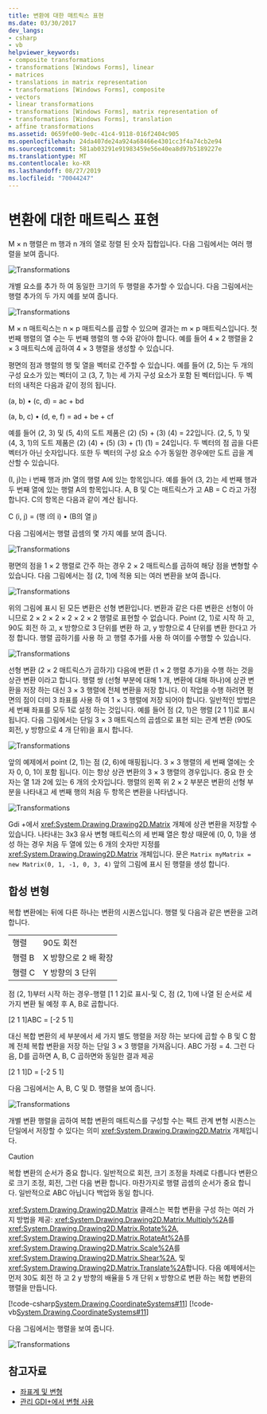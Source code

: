 ```yaml
---
title: 변환에 대한 매트릭스 표현
ms.date: 03/30/2017
dev_langs:
- csharp
- vb
helpviewer_keywords:
- composite transformations
- transformations [Windows Forms], linear
- matrices
- translations in matrix representation
- transformations [Windows Forms], composite
- vectors
- linear transformations
- transformations [Windows Forms], matrix representation of
- transformations [Windows Forms], translation
- affine transformations
ms.assetid: 0659fe00-9e0c-41c4-9118-016f2404c905
ms.openlocfilehash: 24da407de24a924a68466e4301cc3f4a74cb2e94
ms.sourcegitcommit: 581ab03291e91983459e56e40ea8d97b5189227e
ms.translationtype: MT
ms.contentlocale: ko-KR
ms.lasthandoff: 08/27/2019
ms.locfileid: "70044247"
---
```

# <a name="matrix-representation-of-transformations"></a>변환에 대한 매트릭스 표현
M × n 행렬은 m 행과 n 개의 열로 정렬 된 숫자 집합입니다. 다음 그림에서는 여러 행렬을 보여 줍니다.  
  
 ![Transformations](./media/aboutgdip05-art04.gif "AboutGdip05_art04")  
  
 개별 요소를 추가 하 여 동일한 크기의 두 행렬을 추가할 수 있습니다. 다음 그림에서는 행렬 추가의 두 가지 예를 보여 줍니다.  
  
 ![Transformations](./media/aboutgdip05-art05.gif "AboutGdip05_art05")  
  
 M × n 매트릭스는 n × p 매트릭스를 곱할 수 있으며 결과는 m × p 매트릭스입니다. 첫 번째 행렬의 열 수는 두 번째 행렬의 행 수와 같아야 합니다. 예를 들어 4 × 2 행렬을 2 × 3 매트릭스에 곱하여 4 × 3 행렬을 생성할 수 있습니다.  
  
 평면의 점과 행렬의 행 및 열을 벡터로 간주할 수 있습니다. 예를 들어 (2, 5)는 두 개의 구성 요소가 있는 벡터이 고 (3, 7, 1)는 세 가지 구성 요소가 포함 된 벡터입니다. 두 벡터의 내적은 다음과 같이 정의 됩니다.  
  
 (a, b) • (c, d) = ac + bd  
  
 (a, b, c) • (d, e, f) = ad + be + cf  
  
 예를 들어 (2, 3) 및 (5, 4)의 도트 제품은 (2) (5) + (3) (4) = 22입니다. (2, 5, 1) 및 (4, 3, 1)의 도트 제품은 (2) (4) + (5) (3) + (1) (1) = 24입니다. 두 벡터의 점 곱을 다른 벡터가 아닌 숫자입니다. 또한 두 벡터의 구성 요소 수가 동일한 경우에만 도트 곱을 계산할 수 있습니다.  
  
 (I, j)는 i 번째 행과 jth 열의 행렬 A에 있는 항목입니다. 예를 들어 (3, 2)는 세 번째 행과 두 번째 열에 있는 행렬 A의 항목입니다. A, B 및 C는 매트릭스가 고 AB = C 라고 가정 합니다. C의 항목은 다음과 같이 계산 됩니다.  
  
 C (i, j) = (행 i의 i) • (B의 열 j)  
  
 다음 그림에서는 행렬 곱셈의 몇 가지 예를 보여 줍니다.  
  
 ![Transformations](./media/aboutgdip05-art06.gif "AboutGdip05_art06")  
  
 평면의 점을 1 × 2 행렬로 간주 하는 경우 2 × 2 매트릭스를 곱하여 해당 점을 변형할 수 있습니다. 다음 그림에서는 점 (2, 1)에 적용 되는 여러 변환을 보여 줍니다.  
  
 ![Transformations](./media/aboutgdip05-art07.gif "AboutGdip05_art07")  
  
 위의 그림에 표시 된 모든 변환은 선형 변환입니다. 변환과 같은 다른 변환은 선형이 아니므로 2 × 2 × 2 × 2 × 2 × 2 행렬로 표현할 수 없습니다. Point (2, 1)로 시작 하 고, 90도 회전 하 고, x 방향으로 3 단위를 변환 하 고, y 방향으로 4 단위를 변환 한다고 가정 합니다. 행렬 곱하기를 사용 하 고 행렬 추가를 사용 하 여이를 수행할 수 있습니다.  
  
 ![Transformations](./media/aboutgdip05-art08.gif "AboutGdip05_art08")  
  
 선형 변환 (2 × 2 매트릭스가 곱하기) 다음에 변환 (1 × 2 행렬 추가)을 수행 하는 것을 상관 변환 이라고 합니다. 행렬 쌍 (선형 부분에 대해 1 개, 변환에 대해 하나)에 상관 변환을 저장 하는 대신 3 × 3 행렬에 전체 변환을 저장 합니다. 이 작업을 수행 하려면 평면의 점이 더미 3 좌표를 사용 하 여 1 × 3 행렬에 저장 되어야 합니다. 일반적인 방법은 세 번째 좌표를 모두 1로 설정 하는 것입니다. 예를 들어 점 (2, 1)은 행렬 [2 1 1]로 표시 됩니다. 다음 그림에서는 단일 3 × 3 매트릭스의 곱셈으로 표현 되는 관계 변환 (90도 회전, y 방향으로 4 개 단위)을 표시 합니다.  
  
 ![Transformations](./media/aboutgdip05-art09.gif "AboutGdip05_art09")  
  
 앞의 예제에서 point (2, 1)는 점 (2, 6)에 매핑됩니다. 3 × 3 행렬의 세 번째 열에는 숫자 0, 0, 1이 포함 됩니다. 이는 항상 상관 변환의 3 × 3 행렬의 경우입니다. 중요 한 숫자는 열 1과 2에 있는 6 개의 숫자입니다. 행렬의 왼쪽 위 2 × 2 부분은 변환의 선형 부분을 나타내고 세 번째 행의 처음 두 항목은 변환을 나타냅니다.  
  
 ![Transformations](./media/aboutgdip05-art10.gif "AboutGdip05_art10")  
  
 Gdi +에서 <xref:System.Drawing.Drawing2D.Matrix> 개체에 상관 변환을 저장할 수 있습니다. 나타내는 3x3 유사 변형 매트릭스의 세 번째 열은 항상 때문에 (0, 0, 1)을 생성 하는 경우 처음 두 열에 있는 6 개의 숫자만 지정를 <xref:System.Drawing.Drawing2D.Matrix> 개체입니다. 문은 `Matrix myMatrix = new Matrix(0, 1, -1, 0, 3, 4)` 앞의 그림에 표시 된 행렬을 생성 합니다.  
  
## <a name="composite-transformations"></a>합성 변형  
 복합 변환에는 뒤에 다른 하나는 변환의 시퀀스입니다. 행렬 및 다음과 같은 변환을 고려 합니다.  
  
|||  
|-|-|  
|행렬|90도 회전|  
|행렬 B|X 방향으로 2 배 확장|  
|행렬 C|Y 방향의 3 단위|  
  
 점 (2, 1)부터 시작 하는 경우-행렬 [1 1 2]로 표시-및 C, 점 (2, 1)에 나열 된 순서로 세 가지 변환 될 예정 후 A, B로 곱합니다.  
  
 [2 1 1]ABC = [-2 5 1]  
  
 대신 복합 변환의 세 부분에서 세 가지 별도 행렬을 저장 하는 보다에 곱할 수 B 및 C 함께 전체 복합 변환을 저장 하는 단일 3 × 3 행렬을 가져옵니다. ABC 가정 = 4. 그런 다음, D를 곱하면 A, B, C 곱하면와 동일한 결과 제공  
  
 [2 1 1]D = [-2 5 1]  
  
 다음 그림에서는 A, B, C 및 D. 행렬을 보여 줍니다.  
  
 ![Transformations](./media/aboutgdip05-art12.gif "AboutGdip05_art12")  
  
 개별 변환 행렬을 곱하여 복합 변환의 매트릭스를 구성할 수는 팩트 관계 변형 시퀀스는 단일에서 저장할 수 있다는 의미 <xref:System.Drawing.Drawing2D.Matrix> 개체입니다.  
  
> [!CAUTION]
> 복합 변환의 순서가 중요 합니다. 일반적으로 회전, 크기 조정을 차례로 다릅니다 변환으로 크기 조정, 회전, 그런 다음 변환 합니다. 마찬가지로 행렬 곱셈의 순서가 중요 합니다. 일반적으로 ABC 아닙니다 백업와 동일 합니다.  
  
 <xref:System.Drawing.Drawing2D.Matrix> 클래스는 복합 변환을 구성 하는 여러 가지 방법을 제공: <xref:System.Drawing.Drawing2D.Matrix.Multiply%2A>를 <xref:System.Drawing.Drawing2D.Matrix.Rotate%2A>, <xref:System.Drawing.Drawing2D.Matrix.RotateAt%2A>를 <xref:System.Drawing.Drawing2D.Matrix.Scale%2A>를 <xref:System.Drawing.Drawing2D.Matrix.Shear%2A>, 및 <xref:System.Drawing.Drawing2D.Matrix.Translate%2A>합니다. 다음 예제에서는 먼저 30도 회전 하 고 2 y 방향의 배율을 5 개 단위 x 방향으로 변환 하는 복합 변환의 행렬을 만듭니다.  
  
 [!code-csharp[System.Drawing.CoordinateSystems#11](~/samples/snippets/csharp/VS_Snippets_Winforms/System.Drawing.CoordinateSystems/CS/Class1.cs#11)]
 [!code-vb[System.Drawing.CoordinateSystems#11](~/samples/snippets/visualbasic/VS_Snippets_Winforms/System.Drawing.CoordinateSystems/VB/Class1.vb#11)]  
  
 다음 그림에서는 행렬을 보여 줍니다.  
  
 ![Transformations](./media/aboutgdip05-art13.gif "AboutGdip05_art13")  
  
## <a name="see-also"></a>참고자료

- [좌표계 및 변형](coordinate-systems-and-transformations.md)
- [관리 GDI+에서 변형 사용](using-transformations-in-managed-gdi.md)
